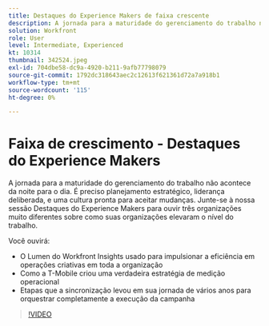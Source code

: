 ```yaml
---
title: Destaques do Experience Makers de faixa crescente
description: A jornada para a maturidade do gerenciamento do trabalho não acontece da noite para o dia. É preciso planejamento estratégico, liderança deliberada, e uma cultura pronta para aceitar mudanças.
solution: Workfront
role: User
level: Intermediate, Experienced
kt: 10314
thumbnail: 342524.jpeg
exl-id: 704dbe58-dc9a-4920-b211-9afb77798079
source-git-commit: 1792dc318643aec2c12613f621361d72a7a918b1
workflow-type: tm+mt
source-wordcount: '115'
ht-degree: 0%

---
```


# Faixa de crescimento - Destaques do Experience Makers

A jornada para a maturidade do gerenciamento do trabalho não acontece da noite para o dia. É preciso planejamento estratégico, liderança deliberada, e uma cultura pronta para aceitar mudanças. Junte-se à nossa sessão Destaques do Experience Makers para ouvir três organizações muito diferentes sobre como suas organizações elevaram o nível do trabalho.

Você ouvirá:

* O Lumen do Workfront Insights usado para impulsionar a eficiência em operações criativas em toda a organização
* Como a T-Mobile criou uma verdadeira estratégia de medição operacional
* Etapas que a sincronização levou em sua jornada de vários anos para orquestrar completamente a execução da campanha

>[!VIDEO](https://video.tv.adobe.com/v/342524/?quality=12&learn=on)
